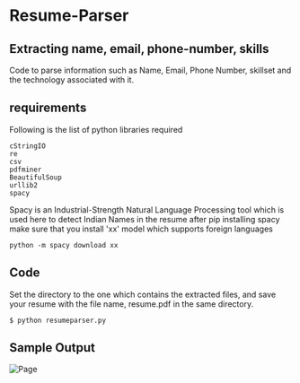 # Resume-Parser

## Extracting name, email, phone-number, skills

Code to parse information such as Name, Email, Phone Number, skillset and the technology associated with it.

## requirements
Following is the list of python libraries required

    cStringIO
    re
    csv
    pdfminer
    BeautifulSoup
    urllib2
    spacy

Spacy is an Industrial-Strength Natural Language Processing tool which is used here to detect Indian Names in the resume after pip installing spacy make sure that you install 'xx' model which supports foreign languages

    python -m spacy download xx
    

## Code

Set the directory to the one which contains the extracted files, and save your resume with the file name, resume.pdf in the same directory. 

    $ python resumeparser.py

## Sample Output

![Page](https://i.imgur.com/4U6IfvX.png)

